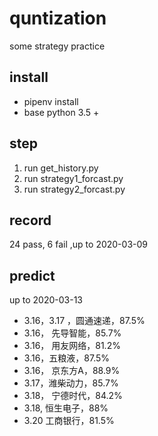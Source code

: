 # quntization
some strategy practice

## install
+ pipenv install
+ base python 3.5 +

## step
1. run get_history.py
2. run strategy1_forcast.py
3. run strategy2_forcast.py

## record
24 pass, 6 fail ,up to 2020-03-09

## predict
up to 2020-03-13

+ 3.16，3.17 ，圆通速递，87.5%
+ 3.16， 先导智能，85.7%
+ 3.16， 用友网络，81.2%
+ 3.16，五粮液，87.5%
+ 3.16， 京东方A，88.9%
+ 3.17，潍柴动力，85.7%
+ 3.18， 宁德时代，84.2%
+ 3.18, 恒生电子，88%
+ 3.20 工商银行，81.5%


